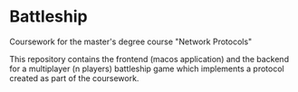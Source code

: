# Battleship
Coursework for the master's degree course "Network Protocols"

This repository contains the frontend (macos application) and the backend for a multiplayer (n players) battleship game which implements a protocol created as part of the coursework.
